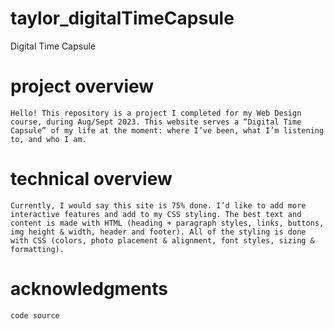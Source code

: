 # taylor_digitalTimeCapsule
 Digital Time Capsule 
# project overview
    Hello! This repository is a project I completed for my Web Design course, during Aug/Sept 2023. This website serves a “Digital Time Capsule” of my life at the moment: where I’ve been, what I’m listening to, and who I am. 
# technical overview 
    Currently, I would say this site is 75% done. I’d like to add more interactive features and add to my CSS styling. The best text and content is made with HTML (heading + paragraph styles, links, buttons, img height & width, header and footer). All of the styling is done with CSS (colors, photo placement & alignment, font styles, sizing & formatting). 
# acknowledgments
    code source
